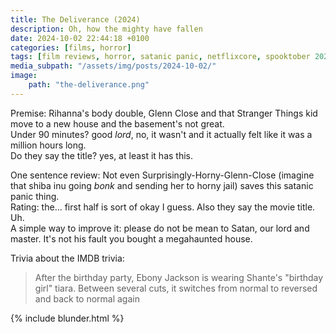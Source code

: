 ```yaml
---
title: The Deliverance (2024)
description: Oh, how the mighty have fallen
date: 2024-10-02 22:44:18 +0100
categories: [films, horror]
tags: [film reviews, horror, satanic panic, netflixcore, spooktober 2024, hagsploitation, haunted-housesploitation, they say the title]
media_subpath: "/assets/img/posts/2024-10-02/"
image:
    path: "the-deliverance.png"
---
```

<span class="reviewsection">Premise:</span> Rihanna's body double, Glenn Close and that Stranger Things kid move to a new house and the basement's not great.<br/>
<span class="reviewsection">Under 90 minutes?</span> good *lord*, no, it wasn't and it actually felt like it was a million hours long.<br/>
<span class="reviewsection">Do they say the title?</span> yes, at least it has this.

<span class="reviewsection">One sentence review:</span> Not even Surprisingly-Horny-Glenn-Close (imagine that shiba inu going *bonk* and sending her to horny jail) saves this satanic panic thing.<br/>
<span class="reviewsection">Rating:</span> the... first half is sort of okay I guess. Also they say the movie title. Uh.<br/>
<span class="reviewsection">A simple way to improve it:</span> please do not be mean to Satan, our lord and master. It's not his fault you bought a megahaunted house.

<span class="reviewsection">Trivia about the IMDB trivia:</span>
> After the birthday party, Ebony Jackson is wearing Shante's "birthday girl" tiara. Between several cuts, it switches from normal to reversed and back to normal again

{% include blunder.html %}
